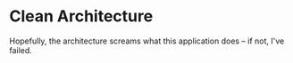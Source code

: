 # Clean Architecture

Hopefully, the architecture screams what this application does – if not, I've failed.
